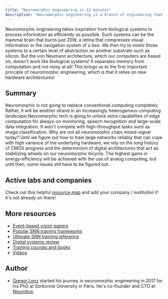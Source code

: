 ```yaml
---
title: "Neuromorphic engineering in 12 minutes"
description: "Neuromorphic engineering is a branch of engineering that takes inspiration from biology to build efficient computing systems. This article gives a brief overview of the field and its history."
---
```


Neuromorphic engineering takes inspiration from biological systems to process information as efficiently as possible. Such systems can be the mammal brain that burns just 20W, a retina that compresses visual information or the navigation system of a bee. We then try to mimic those systems to a certain level of abstraction on another substrate such as silicon. But the von Neumann architecture, which our computers are based on, doesn't work like biological systems! It separates memory from computation and not noisy at all! This brings us to the first important principle of neuromorphic engineering, which is that it relies on new hardware architectures!

## Summary
Neuromorphic is not going to replace conventional computing completely. Rather, it will be another strand in an increasingly heterogenous computing landscape.Neuromorphic tech is going to unlock extra capabilities of edge computation for always-on monitoring, speech recognition and large-scale data integration. It won't compete with high-throughput tasks such as image classification.
Why are not all neuromorphic chips mixed-signal today? Until we figure out how to train large networks reliably that can cope with high variance of the underlying hardware, we rely on the long history of CMOS progress and the determinism of digital architectures that act as stabilizing wheels on our neuromorphic bicycle. The highest gains in energy-efficiency will be achieved with the use of analog computing, but until then, some issues still have to be figured out.

## Active labs and companies
Check out this helpful [resource map](https://www.neuropac.info/resources-3/map/) and add your company / institution if it's not already on there!

## More resources
* [Event-based vision papers](https://github.com/uzh-rpg/event-based_vision_resources)
* [Popular SNN training frameworks](https://github.com/open-neuromorphic/open-neuromorphic)
* [Ultimate SNN training reference](https://arxiv.org/abs/2109.12894)
* [Digital systems review](https://arxiv.org/abs/2306.15749)
* [Training courses and books](https://github.com/mikeroyal/Neuromorphic-Computing-Guide#online-training-courses)
* [Videos](https://www.neuropac.info/video-category/)

## Author
* [Gregor Lenz](https://lenzgregor.com) started his journey in neuromorphic engineering in 2017 for his PhD at Sorbonne University in Paris. He's co-founder and CTO at [Neurobus](https://neurobus.space).
